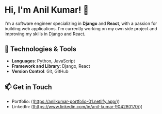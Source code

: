 
# Hi, I'm Anil Kumar! 👋
I'm a software engineer specializing in **Django** and **React**, with a passion for building web applications. I'm currently working on my own side project and improving my skills in Django and React.

## 🔧 Technologies & Tools
- **Languages**: Python, JavaScript
- **Framework and Library**: Django, React
- **Version Control**: Git, GitHub


## 📫 Get in Touch
- Portfolio: ((https://anilkumar-portfolio-01.netlify.app/))
- LinkedIn: ((https://www.linkedin.com/in/anil-kumar-904280170/))
